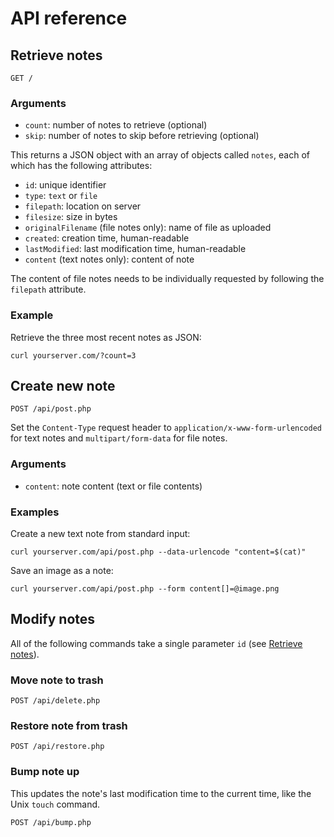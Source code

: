 # API reference

## Retrieve notes
	GET /

### Arguments
- `count`: number of notes to retrieve (optional)
- `skip`: number of notes to skip before retrieving (optional)

This returns a JSON object with an array of objects called `notes`, each of
which has the following attributes:

- `id`: unique identifier
- `type`: `text` or `file`
- `filepath`: location on server
- `filesize`: size in bytes
- `originalFilename` (file notes only): name of file as uploaded
- `created`: creation time, human-readable
- `lastModified`: last modification time, human-readable
- `content` (text notes only): content of note

The content of file notes needs to be individually requested by following the
`filepath` attribute.

### Example
Retrieve the three most recent notes as JSON:

	curl yourserver.com/?count=3

## Create new note
	POST /api/post.php

Set the `Content-Type` request header to `application/x-www-form-urlencoded` for
text notes and `multipart/form-data` for file notes.

### Arguments
- `content`: note content (text or file contents)

### Examples
Create a new text note from standard input:

	curl yourserver.com/api/post.php --data-urlencode "content=$(cat)"

Save an image as a note:

	curl yourserver.com/api/post.php --form content[]=@image.png

## Modify notes
All of the following commands take a single parameter `id` (see [Retrieve
notes](#retrieve-notes)).

### Move note to trash
	POST /api/delete.php

### Restore note from trash
	POST /api/restore.php

### Bump note up
This updates the note's last modification time to the current time, like the
Unix `touch` command.

	POST /api/bump.php
